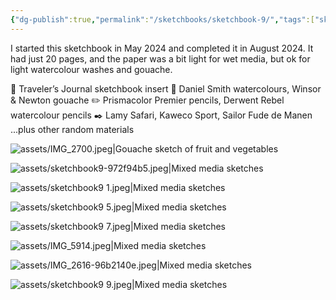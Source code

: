 ```yaml
---
{"dg-publish":true,"permalink":"/sketchbooks/sketchbook-9/","tags":["sketchbooks"],"noteIcon":"","created":"2024-08-01"}
---
```


I started this sketchbook in May 2024 and completed it in August 2024. It had just 20 pages, and the paper was a bit light for wet media, but ok for light watercolour washes and gouache.

📖 Traveler’s Journal sketchbook insert
🎨 Daniel Smith watercolours, Winsor & Newton gouache
✏️ Prismacolor Premier pencils, Derwent Rebel watercolour pencils
✒️ Lamy Safari, Kaweco Sport, Sailor Fude de Manen
...plus other random materials

![assets/IMG_2700.jpeg|Gouache sketch of fruit and vegetables](/img/user/assets/IMG_2700.jpeg)


![assets/sketchbook9-972f94b5.jpeg|Mixed media sketches ](/img/user/assets/sketchbook9-972f94b5.jpeg)

![assets/sketchbook9 1.jpeg|Mixed media sketches ](/img/user/assets/sketchbook9%201.jpeg)

![assets/sketchbook9 5.jpeg|Mixed media sketches ](/img/user/assets/sketchbook9%205.jpeg)

![assets/sketchbook9 7.jpeg|Mixed media sketches ](/img/user/assets/sketchbook9%207.jpeg)

![assets/IMG_5914.jpeg|Mixed media sketches ](/img/user/assets/IMG_5914.jpeg)

![assets/IMG_2616-96b2140e.jpeg|Mixed media sketches ](/img/user/assets/IMG_2616-96b2140e.jpeg)

![assets/sketchbook9 9.jpeg|Mixed media sketches ](/img/user/assets/sketchbook9%209.jpeg)